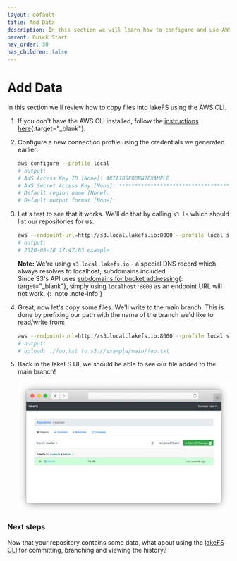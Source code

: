 ```yaml
---
layout: default
title: Add Data
description: In this section we will learn how to configure and use AWS CLI to manage data with the lakeFS Server.
parent: Quick Start
nav_order: 30
has_children: false
---
```


# Add Data
In this section we'll review how to copy files into lakeFS using the AWS CLI.

1. If you don't have the AWS CLI installed, follow the [instructions here](https://docs.aws.amazon.com/cli/latest/userguide/cli-chap-install.html){:target="_blank"}.
1. Configure a new connection profile using the credentials we generated earlier:

   ```bash
   aws configure --profile local
   # output:
   # AWS Access Key ID [None]: AKIAIOSFODNN7EXAMPLE
   # AWS Secret Access Key [None]: ****************************************
   # Default region name [None]:
   # Default output format [None]:
   ```
1. Let's test to see that it works. We'll do that by calling `s3 ls` which should list our repositories for us:
   
   ```bash
   aws --endpoint-url=http://s3.local.lakefs.io:8000 --profile local s3 ls
   # output:
   # 2020-05-18 17:47:03 example
   ```
   
   **Note:** We're using `s3.local.lakefs.io` - a special DNS record which always resolves to localhost, subdomains included.  
   Since S3's API uses [subdomains for bucket addressing](https://aws.amazon.com/blogs/aws/amazon-s3-path-deprecation-plan-the-rest-of-the-story/){: target="_blank"}, simply using `localhost:8000` as an endpoint URL will not work.
   {: .note .note-info }

1. Great, now let's copy some files. We'll write to the main branch. This is done by prefixing our path with the name of the branch we'd like to read/write from:

   ```bash
   aws --endpoint-url=http://s3.local.lakefs.io:8000 --profile local s3 cp ./foo.txt s3://example/main/
   # output:
   # upload: ./foo.txt to s3://example/main/foo.txt
   ```

1. Back in the lakeFS UI, we should be able to see our file added to the main branch!

   ![Object Added](../assets/img/object_added.png)
   
### Next steps

Now that your repository contains some data, what about using the [lakeFS CLI](lakefs_cli.md) for committing, branching and viewing the history? 